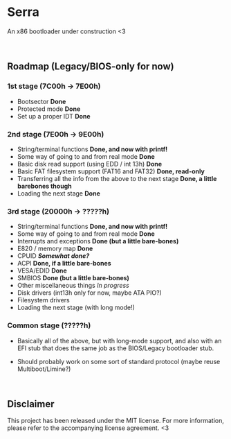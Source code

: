 # Serra
An x86 bootloader under construction <3

&nbsp;

## Roadmap (Legacy/BIOS-only for now)

### 1st stage (7C00h -> 7E00h)

- Bootsector **Done**
- Protected mode **Done**
- Set up a proper IDT **Done**

### 2nd stage (7E00h -> 9E00h)

- String/terminal functions **Done, and now with printf!**
- Some way of going to and from real mode **Done**
- Basic disk read support (using EDD / int 13h) **Done**
- Basic FAT filesystem support (FAT16 and FAT32) **Done, read-only**
- Transferring all the info from the above to the next stage **Done, a little barebones though**
- Loading the next stage **Done**

### 3rd stage (20000h -> ?????h)

- String/terminal functions **Done, and now with printf!**
- Some way of going to and from real mode **Done**
- Interrupts and exceptions **Done (but a little bare-bones)**
- E820 / memory map **Done**
- CPUID ***Somewhat done?***
- ACPI **Done, if a little bare-bones**
- VESA/EDID **Done**
- SMBIOS **Done (but a little bare-bones)**
- Other miscellaneous things *In progress*
- Disk drivers (int13h only for now, maybe ATA PIO?)
- Filesystem drivers
- Loading the next stage (with long mode!)

### Common stage (?????h)

- Basically all of the above, but with long-mode support, and also with an EFI stub that
does the same job as the BIOS/Legacy bootloader stub.

- Should probably work on some sort of standard protocol (maybe reuse Multiboot/Limine?)

&nbsp;

## Disclaimer
This project has been released under the MIT license. For more information, please
refer to the accompanying license agreement. <3
